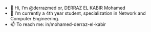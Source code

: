 - 👋 Hi, I’m @derrazmed or, DERRAZ EL KABIR Mohamed
- 🌱 I’m currently a 4th year student, specialization in Network and Computer Engineering.
- 📫 To reach me: in/mohamed-derraz-el-kabir
